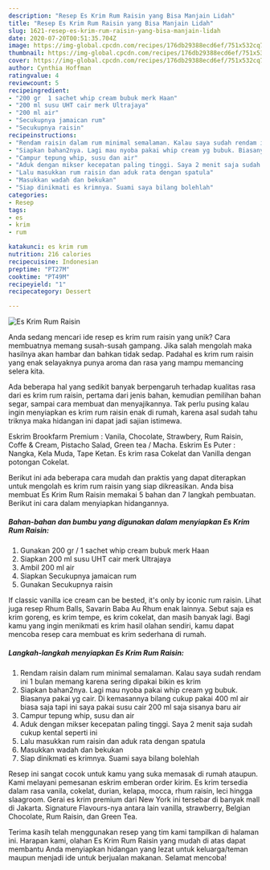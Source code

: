 ```yaml
---
description: "Resep Es Krim Rum Raisin yang Bisa Manjain Lidah"
title: "Resep Es Krim Rum Raisin yang Bisa Manjain Lidah"
slug: 1621-resep-es-krim-rum-raisin-yang-bisa-manjain-lidah
date: 2020-07-20T00:51:35.704Z
image: https://img-global.cpcdn.com/recipes/176db29388ecd6ef/751x532cq70/es-krim-rum-raisin-foto-resep-utama.jpg
thumbnail: https://img-global.cpcdn.com/recipes/176db29388ecd6ef/751x532cq70/es-krim-rum-raisin-foto-resep-utama.jpg
cover: https://img-global.cpcdn.com/recipes/176db29388ecd6ef/751x532cq70/es-krim-rum-raisin-foto-resep-utama.jpg
author: Cynthia Hoffman
ratingvalue: 4
reviewcount: 5
recipeingredient:
- "200 gr  1 sachet whip cream bubuk merk Haan"
- "200 ml susu UHT cair merk Ultrajaya"
- "200 ml air"
- "Secukupnya jamaican rum"
- "Secukupnya raisin"
recipeinstructions:
- "Rendam raisin dalam rum minimal semalaman. Kalau saya sudah rendam ini 1 bulan memang karena sering dipakai bikin es krim"
- "Siapkan bahan2nya. Lagi mau nyoba pakai whip cream yg bubuk. Biasanya pakai yg cair. Di kemasannya bilang cukup pakai 400 ml air biasa saja tapi ini saya pakai susu cair 200 ml saja sisanya baru air"
- "Campur tepung whip, susu dan air"
- "Aduk dengan mikser kecepatan paling tinggi. Saya 2 menit saja sudah cukup kental seperti ini"
- "Lalu masukkan rum raisin dan aduk rata dengan spatula"
- "Masukkan wadah dan bekukan"
- "Siap dinikmati es krimnya. Suami saya bilang bolehlah"
categories:
- Resep
tags:
- es
- krim
- rum

katakunci: es krim rum 
nutrition: 216 calories
recipecuisine: Indonesian
preptime: "PT27M"
cooktime: "PT49M"
recipeyield: "1"
recipecategory: Dessert

---
```



![Es Krim Rum Raisin](https://img-global.cpcdn.com/recipes/176db29388ecd6ef/751x532cq70/es-krim-rum-raisin-foto-resep-utama.jpg)

Anda sedang mencari ide resep es krim rum raisin yang unik? Cara membuatnya memang susah-susah gampang. Jika salah mengolah maka hasilnya akan hambar dan bahkan tidak sedap. Padahal es krim rum raisin yang enak selayaknya punya aroma dan rasa yang mampu memancing selera kita.

Ada beberapa hal yang sedikit banyak berpengaruh terhadap kualitas rasa dari es krim rum raisin, pertama dari jenis bahan, kemudian pemilihan bahan segar, sampai cara membuat dan menyajikannya. Tak perlu pusing kalau ingin menyiapkan es krim rum raisin enak di rumah, karena asal sudah tahu triknya maka hidangan ini dapat jadi sajian istimewa.

Eskrim Brookfarm Premium : Vanila, Chocolate, Strawbery, Rum Raisin, Coffe &amp; Cream, Pistacho Salad, Green tea / Macha. Eskrim Es Puter : Nangka, Kela Muda, Tape Ketan. Es krim rasa Cokelat dan Vanilla dengan potongan Cokelat.


Berikut ini ada beberapa cara mudah dan praktis yang dapat diterapkan untuk mengolah es krim rum raisin yang siap dikreasikan. Anda bisa membuat Es Krim Rum Raisin memakai 5 bahan dan 7 langkah pembuatan. Berikut ini cara dalam menyiapkan hidangannya.

<!--inarticleads1-->

##### Bahan-bahan dan bumbu yang digunakan dalam menyiapkan Es Krim Rum Raisin:

1. Gunakan 200 gr / 1 sachet whip cream bubuk merk Haan
1. Siapkan 200 ml susu UHT cair merk Ultrajaya
1. Ambil 200 ml air
1. Siapkan Secukupnya jamaican rum
1. Gunakan Secukupnya raisin


If classic vanilla ice cream can be bested, it&#39;s only by iconic rum raisin. Lihat juga resep Rhum Balls, Savarin Baba Au Rhum enak lainnya. Sebut saja es krim goreng, es krim tempe, es krim cokelat, dan masih banyak lagi. Bagi kamu yang ingin menikmati es krim hasil olahan sendiri, kamu dapat mencoba resep cara membuat es krim sederhana di rumah. 

<!--inarticleads2-->

##### Langkah-langkah menyiapkan Es Krim Rum Raisin:

1. Rendam raisin dalam rum minimal semalaman. Kalau saya sudah rendam ini 1 bulan memang karena sering dipakai bikin es krim
1. Siapkan bahan2nya. Lagi mau nyoba pakai whip cream yg bubuk. Biasanya pakai yg cair. Di kemasannya bilang cukup pakai 400 ml air biasa saja tapi ini saya pakai susu cair 200 ml saja sisanya baru air
1. Campur tepung whip, susu dan air
1. Aduk dengan mikser kecepatan paling tinggi. Saya 2 menit saja sudah cukup kental seperti ini
1. Lalu masukkan rum raisin dan aduk rata dengan spatula
1. Masukkan wadah dan bekukan
1. Siap dinikmati es krimnya. Suami saya bilang bolehlah


Resep ini sangat cocok untuk kamu yang suka memasak di rumah ataupun. Kami melayani pemesanan eskrim emberan order kirim. Es krim tersedia dalam rasa vanila, cokelat, durian, kelapa, mocca, rhum raisin, leci hingga slaagroom. Gerai es krim premium dari New York ini tersebar di banyak mall di Jakarta. Signature Flavours-nya antara lain vanilla, strawberry, Belgian Chocolate, Rum Raisin, dan Green Tea. 

Terima kasih telah menggunakan resep yang tim kami tampilkan di halaman ini. Harapan kami, olahan Es Krim Rum Raisin yang mudah di atas dapat membantu Anda menyiapkan hidangan yang lezat untuk keluarga/teman maupun menjadi ide untuk berjualan makanan. Selamat mencoba!
